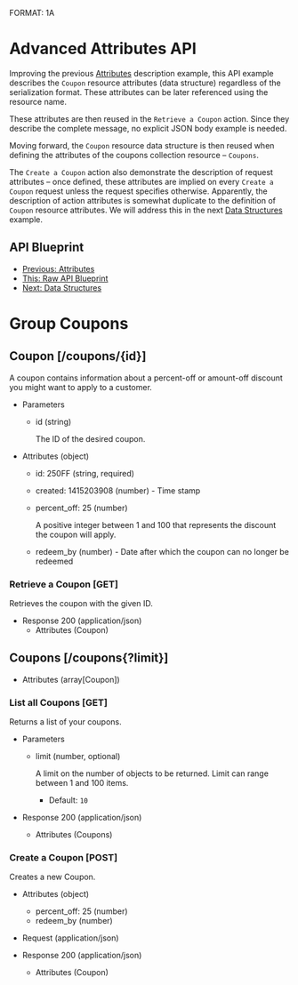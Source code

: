 FORMAT: 1A

# Advanced Attributes API
Improving the previous [Attributes](08.%20Attributes.md) description example,
this API example describes the `Coupon` resource attributes (data structure)
regardless of the serialization format. These attributes can be later
referenced using the resource name.

These attributes are then reused in the `Retrieve a Coupon` action. Since they
describe the complete message, no explicit JSON body example is needed.

Moving forward, the `Coupon` resource data structure is then reused when
defining the attributes of the coupons collection resource – `Coupons`.

The `Create a Coupon` action also demonstrate the description of request
attributes – once defined, these attributes are implied on every `Create a
Coupon` request unless the request specifies otherwise. Apparently, the
description of action attributes is somewhat duplicate to the definition of
`Coupon` resource attributes. We will address this in the next 
[Data Structures](10.%20Data%20Structures.md) example.

## API Blueprint
+ [Previous: Attributes](08.%20Attributes.md)
+ [This: Raw API Blueprint](https://raw.github.com/apiaryio/api-blueprint/master/examples/09.%20Advanced%20Attributes.md)
+ [Next: Data Structures](10.%20Data%20Structures.md)

# Group Coupons

## Coupon [/coupons/{id}]
A coupon contains information about a percent-off or amount-off discount you
might want to apply to a customer.

+ Parameters
    + id (string)

        The ID of the desired coupon.

+ Attributes (object)
    + id: 250FF (string, required)
    + created: 1415203908 (number) - Time stamp
    + percent_off: 25 (number)

        A positive integer between 1 and 100 that represents the discount the coupon will apply.

    + redeem_by (number) - Date after which the coupon can no longer be redeemed

### Retrieve a Coupon [GET]
Retrieves the coupon with the given ID.

+ Response 200 (application/json)
    + Attributes (Coupon)

## Coupons [/coupons{?limit}]

+ Attributes (array[Coupon])

### List all Coupons [GET]
Returns a list of your coupons.

+ Parameters
    + limit (number, optional)

        A limit on the number of objects to be returned. Limit can range
        between 1 and 100 items.

        + Default: `10`

+ Response 200 (application/json)
    + Attributes (Coupons)

### Create a Coupon [POST]
Creates a new Coupon.

+ Attributes (object)
    + percent_off: 25 (number)
    + redeem_by (number)

+ Request (application/json)

+ Response 200 (application/json)
    + Attributes (Coupon)
